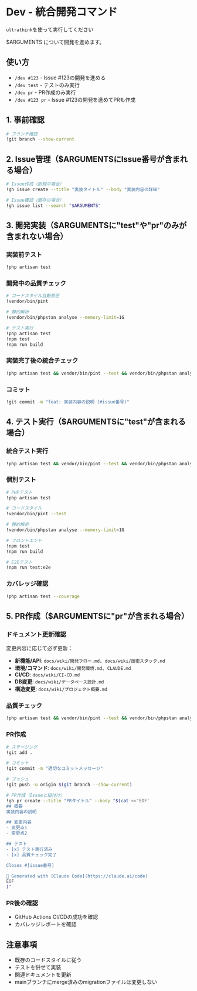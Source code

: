 # Dev - 統合開発コマンド
`ultrathink`を使って実行してください

$ARGUMENTS について開発を進めます。

## 使い方
- `/dev #123` - Issue #123の開発を進める
- `/dev test` - テストのみ実行
- `/dev pr` - PR作成のみ実行
- `/dev #123 pr` - Issue #123の開発を進めてPRも作成

## 1. 事前確認
```bash
# ブランチ確認
!git branch --show-current
```

## 2. Issue管理（$ARGUMENTSにIssue番号が含まれる場合）
```bash
# Issue作成（新規の場合）
!gh issue create --title "実装タイトル" --body "実装内容の詳細"

# Issue確認（既存の場合）
!gh issue list --search "$ARGUMENTS"
```

## 3. 開発実装（$ARGUMENTSに"test"や"pr"のみが含まれない場合）

### 実装前テスト
```bash
!php artisan test
```

### 開発中の品質チェック
```bash
# コードスタイル自動修正
!vendor/bin/pint

# 静的解析
!vendor/bin/phpstan analyse --memory-limit=1G

# テスト実行
!php artisan test
!npm test
!npm run build
```

### 実装完了後の統合チェック
```bash
!php artisan test && vendor/bin/pint --test && vendor/bin/phpstan analyse --memory-limit=1G && npm test && npm run build
```

### コミット
```bash
!git commit -m "feat: 実装内容の説明 (#issue番号)"
```

## 4. テスト実行（$ARGUMENTSに"test"が含まれる場合）

### 統合テスト実行
```bash
!php artisan test && vendor/bin/pint --test && vendor/bin/phpstan analyse --memory-limit=1G && npm test && npm run build && npm run test:e2e
```

### 個別テスト
```bash
# PHPテスト
!php artisan test

# コードスタイル
!vendor/bin/pint --test

# 静的解析
!vendor/bin/phpstan analyse --memory-limit=1G

# フロントエンド
!npm test
!npm run build

# E2Eテスト
!npm run test:e2e
```

### カバレッジ確認
```bash
!php artisan test --coverage
```

## 5. PR作成（$ARGUMENTSに"pr"が含まれる場合）

### ドキュメント更新確認
変更内容に応じて必ず更新：
- **新機能/API**: `docs/wiki/開発フロー.md`、`docs/wiki/技術スタック.md`
- **環境/コマンド**: `docs/wiki/開発環境.md`、`CLAUDE.md`
- **CI/CD**: `docs/wiki/CI-CD.md`
- **DB変更**: `docs/wiki/データベース設計.md`
- **構造変更**: `docs/wiki/プロジェクト概要.md`

### 品質チェック
```bash
!php artisan test && vendor/bin/pint --test && vendor/bin/phpstan analyse --memory-limit=1G && npm test && npm run build && npm run test:e2e
```

### PR作成
```bash
# ステージング
!git add .

# コミット
!git commit -m "適切なコミットメッセージ"

# プッシュ
!git push -u origin $(git branch --show-current)

# PR作成（Issueと紐付け）
!gh pr create --title "PRタイトル" --body "$(cat <<'EOF'
## 概要
実装内容の説明

## 変更内容
- 変更点1
- 変更点2

## テスト
- [x] テスト実行済み
- [x] 品質チェック完了

Closes #[issue番号]

🤖 Generated with [Claude Code](https://claude.ai/code)
EOF
)"
```

### PR後の確認
- GitHub Actions CI/CDの成功を確認
- カバレッジレポートを確認

## 注意事項
- 既存のコードスタイルに従う
- テストを併せて実装
- 関連ドキュメントを更新
- mainブランチにmerge済みのmigrationファイルは変更しない
